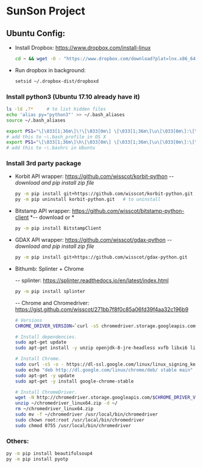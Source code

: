 # SunSon Project

## Ubuntu Config:

- Install Dropbox: https://www.dropbox.com/install-linux 
   ```sh
   cd ~ && wget -O - "https://www.dropbox.com/download?plat=lnx.x86_64" | tar xzf -
   ```

- Run dropbox in background: 
   ```sh
   setsid ~/.dropbox-dist/dropboxd
   ```

### Install python3 (Ubuntu 17.10 already have it)

   ```sh
   ls -ld .?*     # to list hidden files
   echo 'alias py="python3"' >> ~/.bash_aliases
   source ~/.bash_aliases
   
   export PS1="\[\033[1;36m\]\!\[\033[0m\] \[\033[1;36m\]\u\[\033[0m\]:\[\033[1;36m\]\W\[\033[0m\]$ "
   # add this to ~\.bash_profile in OS X 
   export PS1="\[\033[1;36m\]\h\[\033[0m\] \[\033[1;36m\]\u\[\033[0m\]:\[\033[1;36m\]\W\[\033[0m\]$ "
   # add this to ~\.bashrc in Ubuntu
   ```

### Install 3rd party package

- Korbit API wrapper:  https://github.com/wisscot/korbit-python
    *-- download and pip install zip file*
    ```sh
    py -m pip install git+https://github.com/wisscot/korbit-python.git
    py -m pip uninstall korbit-python.git   # to uninstall
    ```
    
- Bitstamp API wrapper: https://github.com/wisscot/bitstamp-python-client
    *-- download or *
    ```sh
    py -m pip install BitstampClient
    ```
    
- GDAX API wrapper: https://github.com/wisscot/gdax-python
    *-- download and pip install zip file*
    ```sh
    py -m pip install git+https://github.com/wisscot/gdax-python.git
    ```

- Bithumb: Splinter + Chrome
   
   -- splinter: https://splinter.readthedocs.io/en/latest/index.html
   ```sh
   py -m pip install splinter
   ```
   -- Chrome and Chromedriver: https://gist.github.com/wisscot/271bb7f8f0c85a06fd39f4aa32c196b9
   ```sh
   # Versions
   CHROME_DRIVER_VERSION=`curl -sS chromedriver.storage.googleapis.com/LATEST_RELEASE`

   # Install dependencies.
   sudo apt-get update
   sudo apt-get install -y unzip openjdk-8-jre-headless xvfb libxi6 libgconf-2-4

   # Install Chrome.
   sudo curl -sS -o - https://dl-ssl.google.com/linux/linux_signing_key.pub | apt-key add
   sudo echo "deb http://dl.google.com/linux/chrome/deb/ stable main" >> /etc/apt/sources.list.d/google-chrome.list
   sudo apt-get -y update
   sudo apt-get -y install google-chrome-stable

   # Install ChromeDriver.
   wget -N http://chromedriver.storage.googleapis.com/$CHROME_DRIVER_VERSION/chromedriver_linux64.zip -P ~/
   unzip ~/chromedriver_linux64.zip -d ~/
   rm ~/chromedriver_linux64.zip
   sudo mv -f ~/chromedriver /usr/local/bin/chromedriver
   sudo chown root:root /usr/local/bin/chromedriver
   sudo chmod 0755 /usr/local/bin/chromedriver   
   ```
### Others:
```sh
py -m pip install beautifulsoup4
py -m pip install pyotp
```
